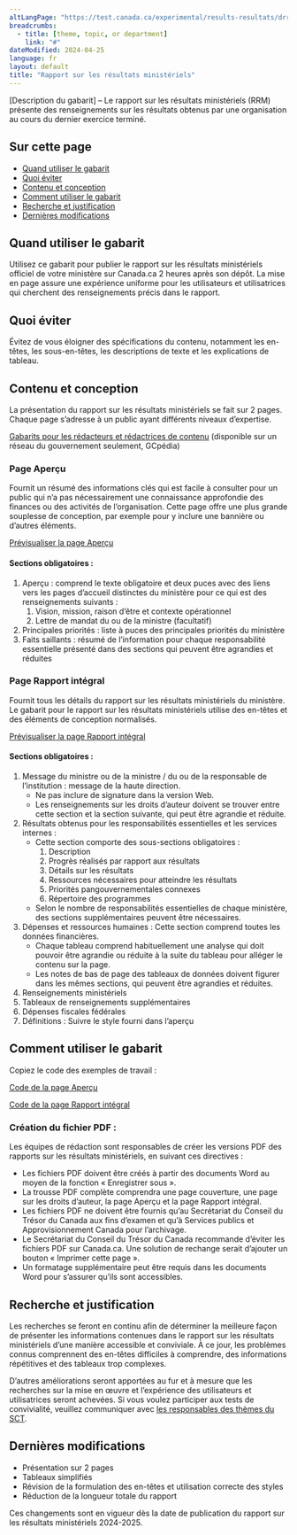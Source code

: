 ```yaml
---
altLangPage: "https://test.canada.ca/experimental/results-resultats/drr-content-model.html"
breadcrumbs:
  - title: [theme, topic, or department]
    link: "#"
dateModified: 2024-04-25
language: fr
layout: default
title: "Rapport sur les résultats ministériels"
---
```

<link rel="stylesheet" type="text/css" href="results-resultats/css/theme.min.css" />
<div class="mwsgeneric-base-html parbase section">
  <p>[Description  du gabarit] – Le rapport sur les résultats ministériels (RRM) présente des renseignements  sur les résultats obtenus par une organisation au cours du dernier exercice  terminé. </p>
<section><h2>Sur cette page</h2>
    <ul>
      <li><a href="#toc01">Quand utiliser le gabarit</a></li>
      <li><a href="#toc02">Quoi éviter</a></li>
      <li><a href="#toc03">Contenu et conception</a></li>
      <li><a href="#toc04">Comment utiliser le gabarit</a></li>
      <li><a href="#toc05">Recherche et justification</a></li>
      <li><a href="#toc06">Dernières modifications</a></li>
  </ul></section>
    <section><h2 id="toc01">Quand utiliser le gabarit</h2>
    <p>Utilisez ce  gabarit pour publier le rapport sur les résultats ministériels officiel de  votre ministère  sur Canada.ca 2&nbsp;heures après son dépôt. La mise en page assure une expérience uniforme pour les  utilisateurs et utilisatrices qui cherchent des renseignements précis dans le  rapport.</p>
    </section>
    <section><h2 id="toc02">Quoi éviter</h2>
  <p>Évitez de  vous éloigner des spécifications du contenu, notamment les en-têtes, les sous-en-têtes,  les descriptions de texte et les explications de tableau.</p>
</section>
    <section><h2 id="toc03">Contenu et conception</h2>
    <p>La  présentation du rapport sur les résultats ministériels se fait sur 2&nbsp;pages.  Chaque page s&rsquo;adresse à un public ayant différents niveaux d&rsquo;expertise.</p>
<p><a href="https://www.gcpedia.gc.ca/gcwiki/index.php?title=Portail_de_la_Partie_III_du_Budget_des_d%C3%A9penses&redirect=no#Plan_minist.C3.A9riel_2024-2025">Gabarits pour les rédacteurs et rédactrices de contenu</a> (disponible sur un réseau du gouvernement seulement, GCpédia)</p>
    <section><h3>Page Aperçu</h3>
    <p>Fournit un  résumé des informations clés qui est facile à consulter pour un public qui n&rsquo;a  pas nécessairement une connaissance approfondie des finances ou des activités  de l&rsquo;organisation. Cette page offre une plus grande souplesse de conception,  par exemple pour y inclure une bannière ou d&rsquo;autres éléments.</p>
<p><a href="https://test.canada.ca/experimental/departmental-plans-ministeriels/pm-en-un-coup-doeil.html">Prévisualiser la page Aperçu</a></p>
    <section><h4>Sections obligatoires :</h4>
    <ol>
      <li>Aperçu : comprend le texte obligatoire et deux puces avec des liens vers les pages d’accueil distinctes du ministère pour ce qui est des renseignements suivants :
        <ol class="lst-lwr-alph">
          <li>Vision, mission, raison d’être et contexte opérationnel</li>
          <li>Lettre de mandat du ou de la ministre (facultatif)</li>
        </ol>
      </li>
      <li>Principales priorités : liste à puces des principales priorités du ministère</li>
      <li>Faits saillants : résumé de l’information pour chaque responsabilité essentielle présenté dans des sections qui peuvent être agrandies et réduites</li>
    </ol></section></section>
  <section><h3>Page Rapport intégral</h3>
    <p>Fournit  tous les détails du rapport sur les résultats ministériels du ministère. Le  gabarit pour le rapport sur les résultats ministériels utilise des en-têtes et  des éléments de conception normalisés.</p>
<p><a class="btn btn-primary btn-lg" href="https://test.canada.ca/experimental/results-resultats/rrm-complet.html">Prévisualiser la page Rapport intégral</a></p>
  <section><h4>Sections obligatoires :</h4>
    <ol>
      <li>Message du ministre ou de la ministre / du ou de la responsable de l’institution : message de la haute direction. 
        <ul>
          <li>Ne pas inclure de signature dans la version Web. </li>
          <li>Les renseignements sur les droits d’auteur doivent se trouver entre cette section et la section suivante, qui peut être agrandie et réduite. </li>
        </ul>
      </li>
      <li>Résultats obtenus pour les responsabilités essentielles et les services internes : 
        <ul>
          <li>Cette section comporte des sous-sections obligatoires :        
            <ol class="lst-lwr-rmn">
              <li>Description</li>
              <li>Progrès réalisés par rapport aux résultats</li>
              <li>Détails sur les résultats</li>
              <li>Ressources nécessaires pour atteindre les résultats</li>
              <li>Priorités pangouvernementales connexes</li>
              <li>Répertoire des programmes</li>
              </ol>
            </li>
          <li>Selon le nombre de responsabilités essentielles de chaque ministère, des sections supplémentaires peuvent être nécessaires.</li>
          </ul>
      </li>
      <li>Dépenses et ressources humaines : Cette section comprend toutes les données financières. 
        <ul>
          <li>Chaque tableau comprend habituellement une analyse qui doit pouvoir être agrandie ou réduite à la suite du tableau pour alléger le contenu sur la page.</li>
          <li>Les notes de bas de page des tableaux de données doivent figurer dans les mêmes sections, qui peuvent être agrandies et réduites.</li>
        </ul>
      </li>
      <li>Renseignements ministériels</li>
      <li>Tableaux de renseignements supplémentaires</li>
      <li>Dépenses fiscales fédérales</li>
      <li>Définitions : Suivre le style fourni dans l’aperçu</li>
  </ol></section></section></section>
  <section><h2 id="toc04">Comment utiliser le gabarit</h2>
  <p>Copiez le code des exemples de travail :</p>
    <p><a class="btn btn-default btn-lg" href="https://github.com/gc-proto/experimental/blob/master/results-resultats/rrm-en-un-coup-doeil.md">Code de la page Aperçu</a></p>
    <p><a class="btn btn-default btn-lg" href="https://github.com/gc-proto/experimental/blob/master/results-resultats/rrm-complet.md">Code de la page Rapport intégral</a></p>
    <section><h3>Création du fichier PDF :</h3>
    <p>Les  équipes de rédaction sont responsables de créer les versions PDF des rapports  sur les résultats ministériels, en suivant ces directives&nbsp;:</p>
    <ul>
      <li>Les  fichiers PDF doivent être créés à partir des documents Word au moyen de la  fonction «&nbsp;Enregistrer&nbsp;sous&nbsp;». </li>
      <li>La  trousse PDF complète comprendra une page couverture, une page sur les droits  d&rsquo;auteur, la page Aperçu et la page Rapport intégral.</li>
      <li>Les  fichiers PDF ne doivent être fournis qu&rsquo;au Secrétariat du Conseil du Trésor du  Canada aux fins d&rsquo;examen et qu&rsquo;à Services publics et Approvisionnement Canada pour  l&rsquo;archivage.</li>
      <li>Le  Secrétariat du Conseil du Trésor du Canada recommande d&rsquo;éviter les fichiers PDF  sur Canada.ca. Une solution de rechange serait d&rsquo;ajouter un bouton «&nbsp;Imprimer  cette page&nbsp;».</li>
      <li>Un  formatage supplémentaire peut être requis dans les documents Word pour  s&rsquo;assurer qu&rsquo;ils sont accessibles.</li>
  </ul></section></section>
  <section><h2 id="toc05">Recherche et justification</h2>
    <p>Les  recherches se feront en continu afin de déterminer la meilleure façon de  présenter les informations contenues dans le rapport sur les résultats  ministériels d&rsquo;une manière accessible et conviviale. À ce jour, les problèmes  connus comprennent des en-têtes difficiles à comprendre, des informations  répétitives et des tableaux trop complexes.</p>
    <p>D&rsquo;autres  améliorations seront apportées au fur et à mesure que les recherches sur la  mise en œuvre et l&rsquo;expérience des utilisateurs et utilisatrices seront  achevées. Si vous voulez participer aux tests de convivialité, veuillez  communiquer avec <a href="mailto:DAS.SCN@tbs-sct.gc.ca">les responsables des thèmes du SCT</a>.</p>
  </section>
    <section><h2 id="toc06">Dernières modifications</h2>
    <ul>
      <li>Présentation  sur 2&nbsp;pages</li>
      <li>Tableaux  simplifiés</li>
      <li>Révision  de la formulation des en-têtes et utilisation correcte des styles</li>
      <li>Réduction  de la longueur totale du rapport</li>
    </ul>
  <p>Ces  changements sont en vigueur dès la date de publication du rapport sur les  résultats ministériels&nbsp;2024-2025.</p>
</section>
</div>
